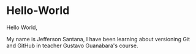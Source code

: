 # Hello-World

Hello World,

My name is Jefferson Santana, I have been learning about versioning Git and GitHub in teacher Gustavo Guanabara's course.
